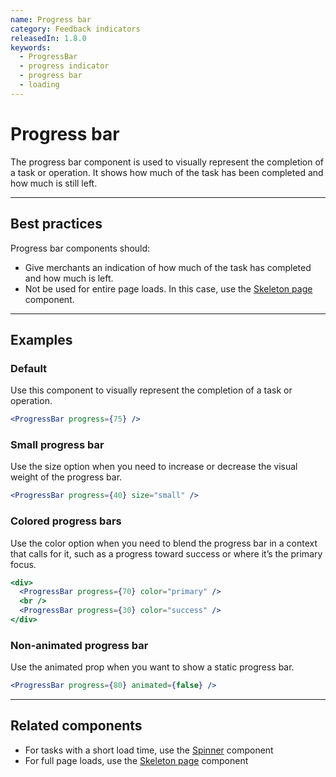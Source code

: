 ```yaml
---
name: Progress bar
category: Feedback indicators
releasedIn: 1.8.0
keywords:
  - ProgressBar
  - progress indicator
  - progress bar
  - loading
---
```


# Progress bar

The progress bar component is used to visually represent the completion of a task or operation. It shows how much of the task has been completed and how much is still left.

---

## Best practices

Progress bar components should:

- Give merchants an indication of how much of the task has completed and how much is left.
- Not be used for entire page loads. In this case, use the [Skeleton page](https://polaris.shopify.com/components/skeleton-page) component.

---

## Examples

### Default

Use this component to visually represent the completion of a task or operation.

```jsx
<ProgressBar progress={75} />
```

### Small progress bar

Use the size option when you need to increase or decrease the visual weight of the progress bar.

```jsx
<ProgressBar progress={40} size="small" />
```

### Colored progress bars

Use the color option when you need to blend the progress bar in a context that calls for it, such as a progress toward success or where it’s the primary focus.

```jsx
<div>
  <ProgressBar progress={70} color="primary" />
  <br />
  <ProgressBar progress={30} color="success" />
</div>
```

### Non-animated progress bar

Use the animated prop when you want to show a static progress bar.

```jsx
<ProgressBar progress={80} animated={false} />
```

---

## Related components

- For tasks with a short load time, use the [Spinner](https://polaris.shopify.com/components/spinner) component
- For full page loads, use the [Skeleton page](https://polaris.shopify.com/components/skeleton-page) component
